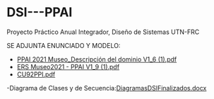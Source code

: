 # DSI---PPAI
Proyecto Práctico Anual Integrador, Diseño de Sistemas UTN-FRC


SE ADJUNTA ENUNCIADO Y MODELO:
- [PPAI 2021 Museo_Descripción del dominio V1_6 (1).pdf](https://github.com/valentinogiardino/DSI---PPAI/files/8931464/PPAI.2021.Museo_Descripcion.del.dominio.V1_6.1.pdf)
- [ERS Museo2021 - PPAI V1_9 (1).pdf](https://github.com/valentinogiardino/DSI---PPAI/files/8931463/ERS.Museo2021.-.PPAI.V1_9.1.pdf)
- [CU92PPI.pdf](https://github.com/valentinogiardino/DSI---PPAI/files/8931481/CU92PPI.pdf)


-Diagrama de Clases y de Secuencia:[DiagramasDSIFinalizados.docx](https://github.com/valentinogiardino/DSI---PPAI/files/8931496/DiagramasDSIFinalizados.docx)
